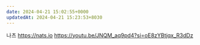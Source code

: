 ```yaml
---
date: 2024-04-21 15:02:55+0000
updatedAt: 2024-04-21 15:23:53+8030
---
```

 나츠
 https://nats.io
 https://youtu.be/JNQM_aq9pd4?si=oE8zYBtjqx_R3dDz